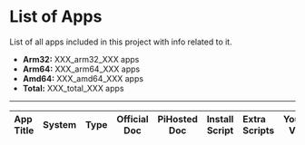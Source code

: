 # List of Apps

List of all apps included in this project with info related to it.

- **Arm32:** XXX_arm32_XXX apps
- **Arm64:** XXX_arm64_XXX apps
- **Amd64:** XXX_amd64_XXX apps
- **Total:** XXX_total_XXX apps

---

|App Title|System|Type |Official<br>Doc|PiHosted<br>Doc|Install Script|Extra Scripts|Youtube Video|
|:--------|:----:|:---:|:-------------:|:-------------:|:------------:|:------------|:-----------:|
